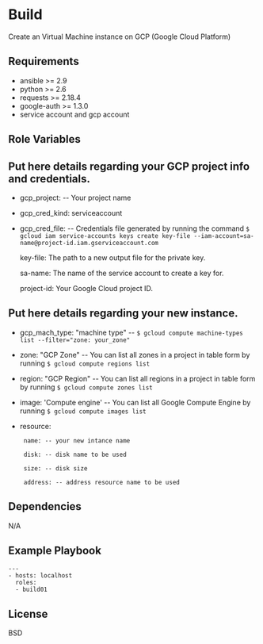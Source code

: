Build
=========

Create an Virtual Machine instance on GCP (Google Cloud Platform)

Requirements
------------

* ansible >= 2.9
* python >= 2.6
* requests >= 2.18.4
* google-auth >= 1.3.0
* service account and gcp account

Role Variables
--------------

## Put here details regarding your GCP project info and credentials.    

* gcp_project: -- Your project name

* gcp_cred_kind: serviceaccount

* gcp_cred_file: -- Credentials file generated by running the command ``` $ gcloud iam service-accounts keys create key-file --iam-account=sa-name@project-id.iam.gserviceaccount.com ```

	key-file: The path to a new output file for the private key.
	
	sa-name: The name of the service account to create a key for.
	
	project-id: Your Google Cloud project ID.  


## Put here details regarding your new instance.

* gcp_mach_type: "machine type" -- ``` $ gcloud compute machine-types list --filter="zone: your_zone" ```

* zone: "GCP Zone" -- You can list all zones in a project in table form by running ``` $ gcloud compute regions list ```

* region: "GCP Region" -- You can list all regions in a project in table form by running ``` $ gcloud compute zones list ```

* image: 'Compute engine' -- You can list all Google Compute Engine by running ``` $ gcloud compute images list ```

* resource:
       
       name: -- your new intance name
       
       disk: -- disk name to be used 
       
       size: -- disk size
       
       address: -- address resource name to be used

Dependencies
------------

N/A

Example Playbook
----------------

```
---
- hosts: localhost
  roles:
  - build01
```

License
-------

BSD

